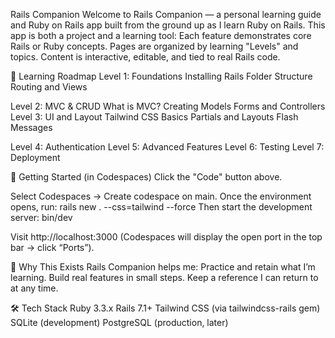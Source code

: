 Rails Companion
Welcome to Rails Companion — a personal learning guide and Ruby on Rails app built from the ground up as I learn Ruby on Rails.
This app is both a project and a learning tool:
Each feature demonstrates core Rails or Ruby concepts.
Pages are organized by learning "Levels" and topics.
Content is interactive, editable, and tied to real Rails code.

🧭 Learning Roadmap
Level 1: Foundations
Installing Rails
Folder Structure
Routing and Views

Level 2: MVC & CRUD
What is MVC?
Creating Models
Forms and Controllers
Level 3: UI and Layout
Tailwind CSS Basics
Partials and Layouts
Flash Messages

Level 4: Authentication
Level 5: Advanced Features
Level 6: Testing
Level 7: Deployment

🚀 Getting Started (in Codespaces)
Click the "Code" button above.

Select Codespaces → Create codespace on main.
Once the environment opens, run:
rails new . --css=tailwind --force
Then start the development server:
bin/dev

Visit http://localhost:3000 (Codespaces will display the open port in the top bar → click “Ports”).

📘 Why This Exists
Rails Companion helps me:
Practice and retain what I’m learning.
Build real features in small steps.
Keep a reference I can return to at any time.

🛠️ Tech Stack
Ruby 3.3.x
Rails 7.1+
Tailwind CSS (via tailwindcss-rails gem)
SQLite (development)
PostgreSQL (production, later)

